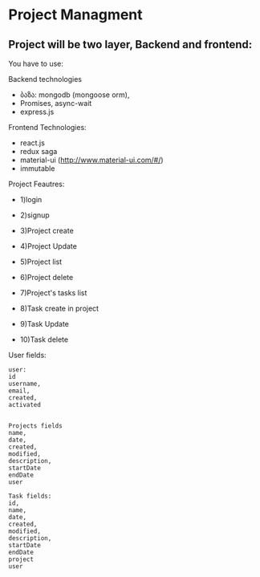 # Project Managment

## Project will be two layer, Backend and frontend:

You have to use:

Backend technologies
* ბაზა: mongodb (mongoose orm),
* Promises, async-wait
* express.js

Frontend Technologies: 
* react.js
* redux saga
* material-ui (http://www.material-ui.com/#/)
* immutable


Project Feautres:
* 1)login
* 2)signup

* 3)Project create
* 4)Project Update
* 5)Project list
* 6)Project delete

* 7)Project's tasks list
* 8)Task create in project
* 9)Task Update
* 10)Task delete


User fields:
```
user:
id
username,
email,
created,
activated


Projects fields
name,
date,
created,
modified,
description,
startDate
endDate
user

Task fields:
id,
name,
date,
created,
modified,
description,
startDate
endDate
project
user
```


